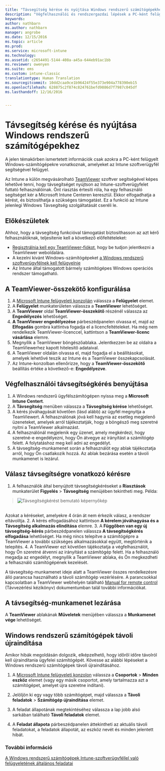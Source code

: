 ```yaml
---
title: "Távsegítség kérése és nyújtása Windows rendszerű számítógépekhez | Microsoft Docs"
description: "Végfelhasználói és rendszergazdai lépések a PC-ként felügyelt Windows rendszerű számítógépek távsegítségéhez és a számítógépek távolról indításához."
keywords: 
author: nathbarn
ms.author: nathbarn
manager: angrobe
ms.date: 12/15/2016
ms.topic: article
ms.prod: 
ms.service: microsoft-intune
ms.technology: 
ms.assetid: c2654491-5144-408a-a45a-644eb91ac1bb
ms.reviewer: owenyen
ms.suite: ems
ms.custom: intune-classic
translationtype: Human Translation
ms.sourcegitcommit: 10dd2caa9ce1b96424f55e373e904a778390eb15
ms.openlocfilehash: 628875c2f874c824761befd9886d7f7987c045df
ms.lasthandoff: 12/16/2016


---
```


# <a name="request-and-provide-remote-assistance-for-windows-pcs"></a>Távsegítség kérése és nyújtása Windows rendszerű számítógépekhez

A jelen témakörben ismertetett információk csak azokra a PC-ként felügyelt Windows-számítógépekre vonatkoznak, amelyeket az Intune szoftverügyfél segítségével felügyel.

Az Intune a külön megvásárolható [TeamViewer](https://www.teamviewer.com) szoftver segítségével képes lehetővé tenni, hogy távsegítséget nyújtson az Intune-szoftverügyfelet futtató felhasználóinak. Önt riasztás értesíti róla, ha egy felhasználó segítséget kér a Microsoft Intune Centeren keresztül. Ekkor elfogadhatja a kérést, és biztosíthatja a szükséges támogatást. Ez a funkció az Intune jelenlegi Windows Távsegítség szolgáltatását cseréli le.


## <a name="before-you-start"></a>Előkészületek

Ahhoz, hogy a távsegítség funkcióval támogatást biztosíthasson az azt kérő felhasználóknak, teljesítenie kell a következő előfeltételeket:

- [Regisztrálnia kell egy TeamViewer-fiókot](https://login.teamviewer.com/LogOn#register), hogy be tudjon jelentkezni a TeamViewer weboldalára.
- A kezelni kívánt Windows-számítógépeket [a Windows rendszerű szoftverügyfélnek kell felügyelnie](manage-windows-pcs-with-microsoft-intune.md)
- Az Intune által támogatott bármely számítógépes Windows operációs rendszer támogatható.

## <a name="configure-the-teamviewer-connector"></a>A TeamViewer-összekötő konfigurálása

1. A [Microsoft Intune felügyeleti konzolján](https://manage.microsoft.com) válassza a **Felügyelet** elemet.
2. A **Felügyelet** munkaterületen válassza a **TeamViewer** lehetőséget.
3. A **TeamViewer** oldal **TeamViewer-összekötő** részénél válassza az **Engedélyezés** lehetőséget.
4. **A TeamViewer engedélyezése** párbeszédpanelen olvassa el, majd az **Elfogadás** gombra kattintva fogadja el a licencfeltételeket. Ha még nem rendelkezik TeamViewer-licenccel, kattintson a **TeamViewer-licenc vásárlása** elemre.
5. Megnyílik a TeamViewer böngészőablaka. Jelentkezzen be az oldalra a TeamViewerhez kapott hitelesítő adataival.
6. A TeamViewer oldalán olvassa el, majd fogadja el a beállításokat, amelyek lehetővé teszik az Intune és a TeamViewer összekapcsolását.
7. Az Intune-konzolban ellenőrizze, hogy a **TeamViewer-összekötő** beállítás értéke a következő-e: **Engedélyezve**.


## <a name="open-a-remote-assistance-request-end-user"></a>Végfelhasználói távsegítségkérés benyújtása

1. A Windows rendszerű ügyfélszámítógépen nyissa meg a **Microsoft Intune Centert**.
2. A **Távsegítség** menüben válassza a **Távsegítség kérése** lehetőséget.
3. A kérés jóváhagyását követően (lásd alább) az ügyfél megnyitja a TeamViewert. A felhasználónak jóvá kell hagynia az esetleg megjelenő üzeneteket, amelyek arról tájékoztatják, hogy a böngésző meg szeretné nyitni a TeamViewer alkalmazást.
4. A felhasználónál megjelenik egy üzenet, amely megkérdezi, hogy szeretné-e engedélyezni, hogy Ön átvegye az irányítást a számítógép felett. A folytatáshoz meg kell adni az engedélyt.
5. A távsegítség-munkamenet során a felhasználót egy ablak tájékoztatja arról, hogy Ön csatlakozik hozzá. Az ablak bezárása esetén a távoli munkamenet is lezárul.

## <a name="respond-to-a-remote-assistance-request"></a>Válasz távsegítségre vonatkozó kérésre

1. A felhasználók által benyújtott távsegítségkéréseket a **Riasztások** munkaterület **Figyelés** > **Távsegítség** menüjében tekintheti meg. Példa:
> ![Távsegítségkérést bemutató képernyőkép](./media/team-viewer.png)

<br>Azokat a kéréseket, amelyekre 4 órán át nem érkezik válasz, a rendszer eltávolítja.
2. A kérés elfogadásához kattintson **A kérelem jóváhagyása és a Távsegítség alkalmazás elindítása** elemre.
3. A **Függőben van egy új távsegítség-kérés** párbeszédpanelen válassza **A távsegítségkérés elfogadása** lehetőséget. Ha még nincs telepítve a számítógépre a TeamViewer a további szükséges alkalmazásokkal együtt, megtörténik a telepítés.
4. A TeamViewer ezt követően tájékoztatja a végfelhasználót, hogy Ön szeretné átvenni az irányítást a számítógép felett. Ha a felhasználó megadja az engedélyt, megnyílik a TeamViewer ablaka, és Ön megkezdheti a felhasználó számítógépének kezelését.

A távsegítség-munkamenet ideje alatt a TeamViewer összes rendelkezésre álló parancsa használható a távoli számítógép vezérlésére. A parancsokkal kapcsolatban a TeamViewer webhelyén található [Manual for remote control](http://www.teamviewer.com/en/support/documents/) (Távvezérlési kézikönyv) dokumentumban talál további információkat.

## <a name="close-the-remote-assistance-session"></a>A távsegítség-munkamenet lezárása

A **TeamViewer** ablakának **Műveletek** menüjében válassza a **Munkamenet vége** lehetőséget.

## <a name="remotely-restart-a-windows-pc"></a>Windows rendszerű számítógépek távoli újraindítása
Amikor hibák megoldásán dolgozik, elképzelhető, hogy időről időre távolról kell újraindítania ügyfelei számítógépét. Kövesse az alábbi lépéseket a Windows rendszerű számítógépek távoli újraindításához.

1.  A [Microsoft Intune felügyeleti konzolon](https://manage.microsoft.com/) válassza a **Csoportok** &gt; **Minden eszköz** elemet (vagy egy másik csoportot, amely tartalmazza azt a számítógépet, amelyet újra szeretne indítani).

2.  Jelöljön ki egy vagy több számítógépet, majd válassza a **Távoli feladatok** &gt; **Számítógép újraindítása** elemet.

3.  A feladat állapotának megtekintéséhez válassza a lap jobb alsó sarkában található **Távoli feladatok** elemet.

4.  A **Feladat állapota** párbeszédpanelen áttekintheti az aktuális távoli feladatokat, a feladatok állapotát, az eszköz nevét és minden jelentett hibát.

### <a name="see-also"></a>További információ

[A Windows rendszerű számítógépek Intune-szoftverügyféllel való felügyeletének általános feladatai](common-windows-pc-management-tasks-with-the-microsoft-intune-computer-client.md)
